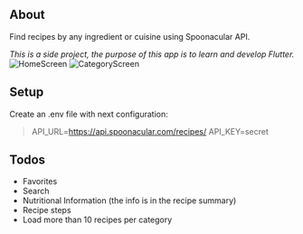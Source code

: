 
## About
Find recipes by any ingredient or cuisine using Spoonacular API.

*This is a side project, the purpose of this app is to learn and develop Flutter.*  
![HomeScreen](https://i.imgur.com/Bn5bWuT.jpeg)
![CategoryScreen](https://i.imgur.com/mzRYJEd.jpeg)

## Setup

Create an .env file with next configuration:

>  API_URL=https://api.spoonacular.com/recipes/
>  API_KEY=secret

## Todos

- Favorites
- Search
- Nutritional Information (the info is in the recipe summary)
- Recipe steps
- Load more than 10 recipes per category